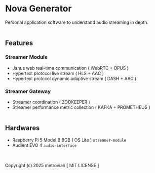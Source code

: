 # Nova Generator #
Personal application software to understand audio streaming in depth.
<br/></br>
## Features ##
### Streamer Module ###
- Janus web real-time communication ( WebRTC + OPUS )
- Hypertext protocol live stream ( HLS + AAC )
- Hypertext protocol dynamic adaptive stream ( DASH + AAC )
### Streamer Gateway ###
- Streamer coordination ( ZOOKEEPER )
- Streamer performance metric collection ( KAFKA + PROMETHEUS )
<br/></br>
## Hardwares ##
- Raspberry Pi 5 Model B 8GB ( OS Lite ) ```streamer-module```
- Audient EVO 4 ```audio-interface```

<br/></br>
Copyright (c) 2025 metrovian [ MIT LICENSE ]
